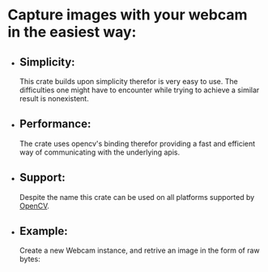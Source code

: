 # Capture images with your webcam in the easiest way:
- ## Simplicity:
  This crate builds upon simplicity therefor is very easy to use. The difficulties one might have to encounter while trying to achieve a similar result is nonexistent.
- ## Performance:
  The crate uses opencv's binding therefor providing a fast and efficient way of communicating with the underlying apis.
- ## Support:
  Despite the name this crate can be used on all platforms supported by [OpenCV](https://crates.io/crates/opencv).
- ## Example:
  Create a new Webcam instance, and retrive an image in the form of raw bytes: